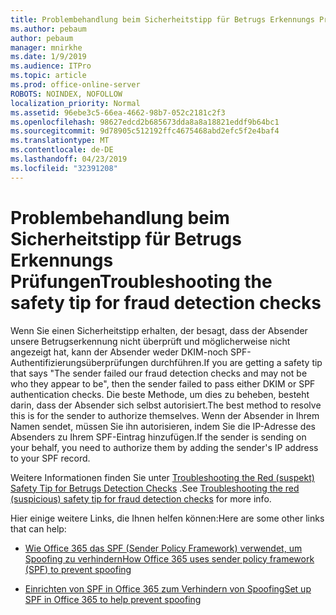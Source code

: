 ```yaml
---
title: Problembehandlung beim Sicherheitstipp für Betrugs Erkennungs Prüfungen
ms.author: pebaum
author: pebaum
manager: mnirkhe
ms.date: 1/9/2019
ms.audience: ITPro
ms.topic: article
ms.prod: office-online-server
ROBOTS: NOINDEX, NOFOLLOW
localization_priority: Normal
ms.assetid: 96ebe3c5-66ea-4662-98b7-052c2181c2f3
ms.openlocfilehash: 98627edcd2b685673dda8a8a18821eddf9b64bc1
ms.sourcegitcommit: 9d78905c512192ffc4675468abd2efc5f2e4baf4
ms.translationtype: MT
ms.contentlocale: de-DE
ms.lasthandoff: 04/23/2019
ms.locfileid: "32391208"
---
```

# <a name="troubleshooting-the-safety-tip-for-fraud-detection-checks"></a><span data-ttu-id="68907-102">Problembehandlung beim Sicherheitstipp für Betrugs Erkennungs Prüfungen</span><span class="sxs-lookup"><span data-stu-id="68907-102">Troubleshooting the safety tip for fraud detection checks</span></span>



<span data-ttu-id="68907-103">Wenn Sie einen Sicherheitstipp erhalten, der besagt, dass der Absender unsere Betrugserkennung nicht überprüft und möglicherweise nicht angezeigt hat, kann der Absender weder DKIM-noch SPF-Authentifizierungsüberprüfungen durchführen.</span><span class="sxs-lookup"><span data-stu-id="68907-103">If you are getting a safety tip that says "The sender failed our fraud detection checks and may not be who they appear to be", then the sender failed to pass either DKIM or SPF authentication checks.</span></span> <span data-ttu-id="68907-104">Die beste Methode, um dies zu beheben, besteht darin, dass der Absender sich selbst autorisiert.</span><span class="sxs-lookup"><span data-stu-id="68907-104">The best method to resolve this is for the sender to authorize themselves.</span></span> <span data-ttu-id="68907-105">Wenn der Absender in Ihrem Namen sendet, müssen Sie ihn autorisieren, indem Sie die IP-Adresse des Absenders zu Ihrem SPF-Eintrag hinzufügen.</span><span class="sxs-lookup"><span data-stu-id="68907-105">If the sender is sending on your behalf, you need to authorize them by adding the sender's IP address to your SPF record.</span></span>
  
<span data-ttu-id="68907-106">Weitere Informationen finden Sie unter [Troubleshooting the Red (suspekt) Safety Tip for Betrugs Detection Checks](https://blogs.msdn.microsoft.com/tzink/2016/11/02/troubleshooting-the-red-suspicious-safety-tip-for-fraud-detection-checks/) .</span><span class="sxs-lookup"><span data-stu-id="68907-106">See [Troubleshooting the red (suspicious) safety tip for fraud detection checks](https://blogs.msdn.microsoft.com/tzink/2016/11/02/troubleshooting-the-red-suspicious-safety-tip-for-fraud-detection-checks/) for more info.</span></span> 
  
<span data-ttu-id="68907-107">Hier einige weitere Links, die Ihnen helfen können:</span><span class="sxs-lookup"><span data-stu-id="68907-107">Here are some other links that can help:</span></span>
  
- [<span data-ttu-id="68907-108">Wie Office 365 das SPF (Sender Policy Framework) verwendet, um Spoofing zu verhindern</span><span class="sxs-lookup"><span data-stu-id="68907-108">How Office 365 uses sender policy framework (SPF) to prevent spoofing</span></span>](https://docs.microsoft.com/office365/SecurityCompliance/how-office-365-uses-spf-to-prevent-spoofing)
    
- [<span data-ttu-id="68907-109">Einrichten von SPF in Office 365 zum Verhindern von Spoofing</span><span class="sxs-lookup"><span data-stu-id="68907-109">Set up SPF in Office 365 to help prevent spoofing</span></span>](https://docs.microsoft.com/office365/SecurityCompliance/set-up-spf-in-office-365-to-help-prevent-spoofing)
    

